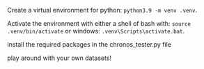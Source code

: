 Create a virtual environment for python: `python3.9 -m venv .venv`.

Activate the environment with either a shell of bash with: `source .venv/bin/activate` or windows: `.venv\Scripts\activate.bat`.

install the required packages in the chronos_tester.py file

play around with your own datasets!
